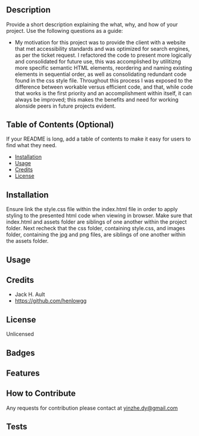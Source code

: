 # <Homework-Horiseon>
## Description
Provide a short description explaining the what, why, and how of your project. Use the following questions as a guide:
- My motivation for this project was to provide the client with a website that met accessibility standards and was optimized for search engines, as per the ticket request. I refactored the code to present more logically and consolidated for future use, this was accomplished by utilitizng more specific semantic HTML elements, reordering and naming existing elements in sequential order, as well as consolidating redundant code found in the css style file. Throughout this process I was exposed to the difference between workable versus efficient code, and that, while code that works is the first priority and an accomplishment within itself, it can always be improved; this makes the benefits and need for working alonside peers in future projects evident.
## Table of Contents (Optional)
If your README is long, add a table of contents to make it easy for users to find what they need.
- [Installation](#installation)
- [Usage](#usage)
- [Credits](#credits)
- [License](#license)
## Installation
Ensure link the style.css file within the index.html file in order to apply styling to the presented html code when viewing in browser. Make sure that index.html and assets folder are siblings of one another within the project folder. Next recheck that the css folder, containing style.css, and images folder, containing the jpg and png files, are siblings of one another within the assets folder. 
## Usage

## Credits
- Jack H. Ault
- https://github.com/henlowgg
## License
Unlicensed

## Badges

## Features

## How to Contribute
Any requests for contribution please contact at yinzhe.dy@gmail.com

## Tests
